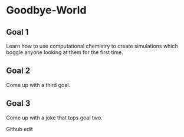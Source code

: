 # Goodbye-World
## Goal 1
Learn how to use computational chemistry to create simulations which boggle anyone looking at them for the first time.
## Goal 2
Come up with a third goal.
## Goal 3
Come up with a joke that tops goal two.

Github edit
